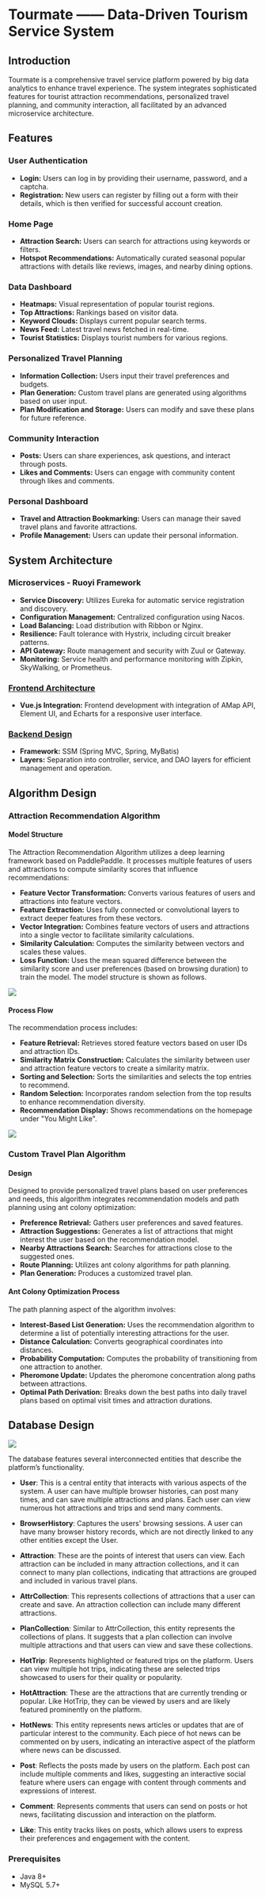 # Tourmate —— Data-Driven Tourism Service System

## Introduction
Tourmate is a comprehensive travel service platform powered by big data analytics to enhance travel experience. The system integrates sophisticated features for tourist attraction recommendations, personalized travel planning, and community interaction, all facilitated by an advanced microservice architecture.

## Features

### User Authentication
- **Login:** Users can log in by providing their username, password, and a captcha.
- **Registration:** New users can register by filling out a form with their details, which is then verified for successful account creation.

### Home Page
- **Attraction Search:** Users can search for attractions using keywords or filters.
- **Hotspot Recommendations:** Automatically curated seasonal popular attractions with details like reviews, images, and nearby dining options.

### Data Dashboard
- **Heatmaps:** Visual representation of popular tourist regions.
- **Top Attractions:** Rankings based on visitor data.
- **Keyword Clouds:** Displays current popular search terms.
- **News Feed:** Latest travel news fetched in real-time.
- **Tourist Statistics:** Displays tourist numbers for various regions.

### Personalized Travel Planning
- **Information Collection:** Users input their travel preferences and budgets.
- **Plan Generation:** Custom travel plans are generated using algorithms based on user input.
- **Plan Modification and Storage:** Users can modify and save these plans for future reference.

### Community Interaction
- **Posts:** Users can share experiences, ask questions, and interact through posts.
- **Likes and Comments:** Users can engage with community content through likes and comments.

### Personal Dashboard
- **Travel and Attraction Bookmarking:** Users can manage their saved travel plans and favorite attractions.
- **Profile Management:** Users can update their personal information.

## System Architecture

### Microservices - Ruoyi Framework
- **Service Discovery:** Utilizes Eureka for automatic service registration and discovery.
- **Configuration Management:** Centralized configuration using Nacos.
- **Load Balancing:** Load distribution with Ribbon or Nginx.
- **Resilience:** Fault tolerance with Hystrix, including circuit breaker patterns.
- **API Gateway:** Route management and security with Zuul or Gateway.
- **Monitoring:** Service health and performance monitoring with Zipkin, SkyWalking, or Prometheus.

### [Frontend Architecture]( https://github.com/QianhuiL1/Tourmate_frontend.git)
- **Vue.js Integration:** Frontend development with integration of AMap API, Element UI, and Echarts for a responsive user interface.

### [Backend Design]( https://github.com/QianhuiL1/Tourmate_backend.git)
- **Framework:** SSM (Spring MVC, Spring, MyBatis)
- **Layers:** Separation into controller, service, and DAO layers for efficient management and operation.

## Algorithm Design

### Attraction Recommendation Algorithm

#### Model Structure
The Attraction Recommendation Algorithm utilizes a deep learning framework based on PaddlePaddle. It processes multiple features of users and attractions to compute similarity scores that influence recommendations:
- **Feature Vector Transformation:** Converts various features of users and attractions into feature vectors.
- **Feature Extraction:** Uses fully connected or convolutional layers to extract deeper features from these vectors.
- **Vector Integration:** Combines feature vectors of users and attractions into a single vector to facilitate similarity calculations.
- **Similarity Calculation:** Computes the similarity between vectors and scales these values.
- **Loss Function:** Uses the mean squared difference between the similarity score and user preferences (based on browsing duration) to train the model. The model structure is shown as follows.
<img src="img/algorithm.png"/>

#### Process Flow
The recommendation process includes:
- **Feature Retrieval:** Retrieves stored feature vectors based on user IDs and attraction IDs.
- **Similarity Matrix Construction:** Calculates the similarity between user and attraction feature vectors to create a similarity matrix.
- **Sorting and Selection:** Sorts the similarities and selects the top entries to recommend.
- **Random Selection:** Incorporates random selection from the top results to enhance recommendation diversity.
- **Recommendation Display:** Shows recommendations on the homepage under "You Might Like".
<img src="img/flow.png"/>

### Custom Travel Plan Algorithm

#### Design
Designed to provide personalized travel plans based on user preferences and needs, this algorithm integrates recommendation models and path planning using ant colony optimization:
- **Preference Retrieval:** Gathers user preferences and saved features.
- **Attraction Suggestions:** Generates a list of attractions that might interest the user based on the recommendation model.
- **Nearby Attractions Search:** Searches for attractions close to the suggested ones.
- **Route Planning:** Utilizes ant colony algorithms for path planning.
- **Plan Generation:** Produces a customized travel plan.

#### Ant Colony Optimization Process
The path planning aspect of the algorithm involves:
- **Interest-Based List Generation:** Uses the recommendation algorithm to determine a list of potentially interesting attractions for the user.
- **Distance Calculation:** Converts geographical coordinates into distances.
- **Probability Computation:** Computes the probability of transitioning from one attraction to another.
- **Pheromone Update:** Updates the pheromone concentration along paths between attractions.
- **Optimal Path Derivation:** Breaks down the best paths into daily travel plans based on optimal visit times and attraction durations.

## Database Design
<img src="img/E-R.png"/>

The database features several interconnected entities that describe the platform’s functionality.

- **User**: This is a central entity that interacts with various aspects of the system. A user can have multiple browser histories, can post many times, and can save multiple attractions and plans. Each user can view numerous hot attractions and trips and send many comments.

- **BrowserHistory**: Captures the users' browsing sessions. A user can have many browser history records, which are not directly linked to any other entities except the User.

- **Attraction**: These are the points of interest that users can view. Each attraction can be included in many attraction collections, and it can connect to many plan collections, indicating that attractions are grouped and included in various travel plans.

- **AttrCollection**: This represents collections of attractions that a user can create and save. An attraction collection can include many different attractions.

- **PlanCollection**: Similar to AttrCollection, this entity represents the collections of plans. It suggests that a plan collection can involve multiple attractions and that users can view and save these collections.

- **HotTrip**: Represents highlighted or featured trips on the platform. Users can view multiple hot trips, indicating these are selected trips showcased to users for their quality or popularity.

- **HotAttraction**: These are the attractions that are currently trending or popular. Like HotTrip, they can be viewed by users and are likely featured prominently on the platform.

- **HotNews**: This entity represents news articles or updates that are of particular interest to the community. Each piece of hot news can be commented on by users, indicating an interactive aspect of the platform where news can be discussed.

- **Post**: Reflects the posts made by users on the platform. Each post can include multiple comments and likes, suggesting an interactive social feature where users can engage with content through comments and expressions of interest.

- **Comment**: Represents comments that users can send on posts or hot news, facilitating discussion and interaction on the platform.

- **Like**: This entity tracks likes on posts, which allows users to express their preferences and engagement with the content.

### Prerequisites
- Java 8+
- MySQL 5.7+